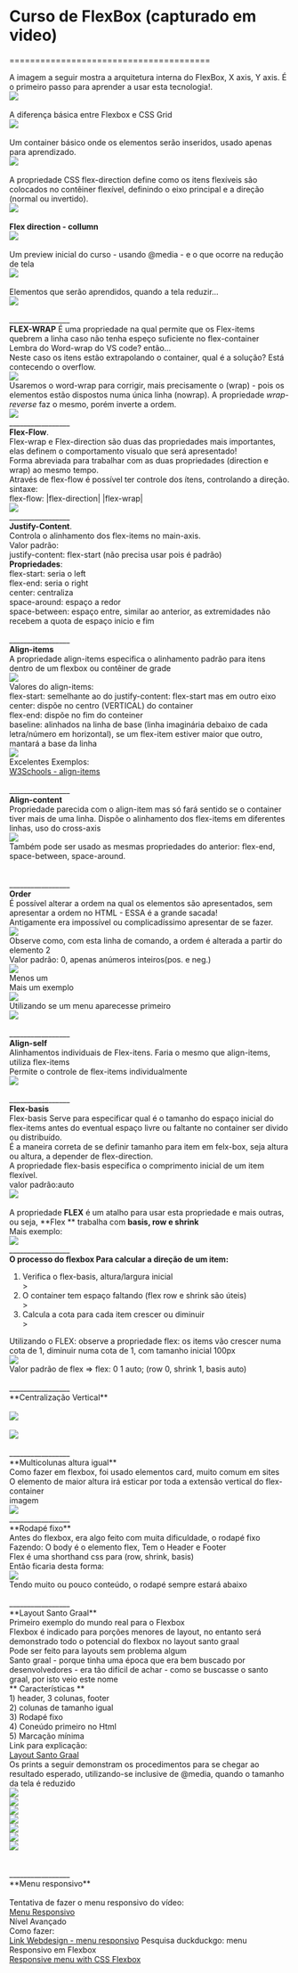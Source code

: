 # Curso de FlexBox (capturado em video)
=======================================

A imagem a seguir mostra a arquitetura interna do FlexBox, X axis, Y axis. É o primeiro passo para aprender a usar esta tecnologia!.
<br>
<img weigth="500" heigth="400" src="https://github.com/Xaobin/CoursesLearn/blob/main/Flex/imgs/Flex01.png?raw=true">
<br>
<br>
A diferença básica entre Flexbox e CSS Grid
<br>
<img weigth="500" heigth="300" src="https://github.com/Xaobin/CoursesLearn/blob/main/Flex/imgs/Flex02.png?raw=true">
<br>
<br>
Um container básico onde os elementos serão inseridos, usado apenas para aprendizado.
<br>
<img weigth="300" heigth="300" src="https://github.com/Xaobin/CoursesLearn/blob/main/Flex/imgs/Flex03.png?raw=true">
<br>
<br>
A propriedade CSS flex-direction define como os itens flexíveis são colocados no contêiner flexível, definindo o eixo principal e a direção (normal ou invertido).
<br>
<img weigth="600" heigth="400" src="https://github.com/Xaobin/CoursesLearn/blob/main/Flex/imgs/Flex04.png?raw=true">
<br>
<br>
**Flex direction - collumn**
<br>
<img weigth="600" heigth="400" src="https://github.com/Xaobin/CoursesLearn/blob/main/Flex/imgs/Flex05.png?raw=true">
<br>
<br>
Um preview inicial do curso - usando @media - e o que ocorre na redução de tela
<br>
<img weigth="600" heigth="400" src="https://github.com/Xaobin/CoursesLearn/blob/main/Flex/imgs/Flex06.png?raw=true">
<br>
<br>
Elementos que serão aprendidos, quando a tela reduzir...
<br>
<img weigth="600" heigth="400" src="https://github.com/Xaobin/CoursesLearn/blob/main/Flex/imgs/Flex07.png?raw=true">
<br>
<br>
_________________<br>
**FLEX-WRAP**
É uma propriedade na qual permite que os Flex-items quebrem a linha caso não tenha espeço suficiente no flex-container<br>
Lembra do Word-wrap do VS code? então...<br>
Neste caso os itens estão extrapolando o container, qual é a solução?
Está contecendo o overflow.
<br>
<img weigth="600" heigth="400" src="https://github.com/Xaobin/CoursesLearn/blob/main/Flex/imgs/Flex08.png?raw=true">
<br>
Usaremos o word-wrap para corrigir, mais precisamente o (wrap) - pois os elementos estão dispostos numa única linha (nowrap). A propriedade <em>wrap-reverse</em> faz o mesmo, porém inverte a ordem.
<br>
<img weigth="600" heigth="400" src="https://github.com/Xaobin/CoursesLearn/blob/main/Flex/imgs/Flex09.png?raw=true">
<br>
_________________<br>
**Flex-Flow**.<br>
Flex-wrap e Flex-direction são duas das propriedades mais importantes, elas definem o comportamento visualo que será apresentado!<br>
Forma abreviada para trabalhar com as duas propriedades (direction e wrap) ao mesmo tempo.<br>
Através de flex-flow é possível ter controle dos ítens, controlando a direção.<br>
sintaxe:<br>
flex-flow: |flex-direction| |flex-wrap|<br>
<img weigth="600" heigth="400" src="https://github.com/Xaobin/CoursesLearn/blob/main/Flex/imgs/Flex11.png?raw=true">
<br>
_________________<br>
**Justify-Content**. <br>
Controla o alinhamento dos flex-items no main-axis.<br>
Valor padrão: <br>
justify-content: flex-start (não precisa usar pois é padrão)
<br>
**Propriedades**:
<br>
flex-start: seria o left <br>
flex-end: seria o right<br>
center: centraliza<br>
space-around: espaço a redor<br>
space-between: espaço entre, similar ao anterior, as extremidades não recebem a quota de espaço inicio e fim<br>
<br>
_________________<br>
**Align-items** <br>
A propriedade align-items especifica o alinhamento padrão para itens dentro de um flexbox ou contêiner de grade<br>
<img weigth="600" heigth="400" src="https://github.com/Xaobin/CoursesLearn/blob/main/Flex/imgs/Flex12.png?raw=true"><br>
Valores do align-items:<br>
flex-start: semelhante ao do justify-content: flex-start mas em outro eixo<br>
center: dispõe no centro (VERTICAL) do container<br>
flex-end: dispõe no fim do conteiner<br>
baseline: alinhados na linha de base (linha imaginária debaixo de cada letra/número em horizontal), se um flex-item estiver maior que outro, mantará a base da linha<br>
<img weigth="600" heigth="400" src="https://github.com/Xaobin/CoursesLearn/blob/main/Flex/imgs/Flex13.png?raw=true"><br>
Excelentes Exemplos:<br>
<a href="https://www.w3schools.com/cssref/playdemo.php?filename=playcss_align-items&preval=center">W3Schools - align-items</a><br>
<br>
_________________<br>
**Align-content** <br>
Propriedade parecida com o align-item mas só fará sentido se o container tiver mais de uma linha. Dispõe o alinhamento dos flex-items em diferentes linhas, uso do cross-axis<br>
<img weigth="600" heigth="400" src="https://github.com/Xaobin/CoursesLearn/blob/main/Flex/imgs/Flex14.png?raw=true"><br>
Também pode ser usado as mesmas propriedades do anterior: flex-end, space-between, space-around.<br>
<br>
<br>
_________________<br>
**Order** <br>
É possível alterar a ordem na qual os elementos são apresentados, sem apresentar a ordem no HTML - ESSA é a grande sacada!<br>
Antigamente era impossível ou complicadíssimo apresentar de se fazer.<br>
<img weigth="600" heigth="400" src="https://github.com/Xaobin/CoursesLearn/blob/main/Flex/imgs/Flex15.png?raw=true"><br>
Observe como, com esta linha de comando, a ordem é alterada a partir do elemento 2<br>
Valor padrão: 0, apenas anúmeros inteiros(pos. e neg.)<br>
<img weigth="600" heigth="400" src="https://github.com/Xaobin/CoursesLearn/blob/main/Flex/imgs/Flex16.png?raw=true"><br>
Menos um<br>
Mais um exemplo<br>
<img weigth="600" heigth="400" src="https://github.com/Xaobin/CoursesLearn/blob/main/Flex/imgs/Flex17.png?raw=true"><br>
Utilizando se um menu aparecesse primeiro<br>
<img weigth="600" heigth="400" src="https://github.com/Xaobin/CoursesLearn/blob/main/Flex/imgs/Flex18.png?raw=true"><br>
<br>
_________________<br>
**Align-self** <br>
Alinhamentos individuais de Flex-itens. Faria o mesmo que align-items, utiliza flex-items<br>
Permite o controle de flex-items individualmente<br>
<img weigth="600" heigth="400" src="https://github.com/Xaobin/CoursesLearn/blob/main/Flex/imgs/Flex19.png?raw=true"><br>
<br>
_________________<br>
**Flex-basis** <br>
Flex-basis Serve para especificar qual é o tamanho do espaço inicial do flex-items antes do eventual espaço livre ou faltante no container ser divido ou distribuído.<br>
É a maneira correta de se definir tamanho para item em felx-box, seja altura ou altura, a depender de flex-direction.<br>
A propriedade flex-basis especifica o comprimento inicial de um item flexível.<br>
valor padrão:auto<br>
<img weigth="600" heigth="400" src="https://github.com/Xaobin/CoursesLearn/blob/main/Flex/imgs/Flex20.png?raw=true"><br>
<br>
A propriedade **FLEX** é um atalho para usar esta propriedade e mais outras, ou seja, **Flex ** trabalha com **basis, row e shrink**<br>
Mais exemplo:<br>
<img weigth="600" heigth="400" src="https://github.com/Xaobin/CoursesLearn/blob/main/Flex/imgs/Flex21.png?raw=true"><br>
_________________<br>
**O processo do flexbox Para calcular a direção de um item:**
<ol>
<li> Verifica o flex-basis, altura/largura inicial</li>>
<li> O container tem espaço faltando (flex row e shrink são úteis)</li>>
<li> Calcula a cota para cada item crescer ou diminuir</li>>
</ol>
Utilizando o FLEX: observe a propriedade flex: os items vão crescer numa cota de 1, diminuir numa cota de 1, com tamanho inicial 100px<br>
<img weigth="600" heigth="400" src="https://github.com/Xaobin/CoursesLearn/blob/main/Flex/imgs/Flex22.png?raw=true"><br>
Valor padrão de flex => flex: 0 1 auto; (row 0, shrink 1, basis auto)<br>
<br>
_________________<br>
**Centralização Vertical**<br>
<br>
<img weigth="600" heigth="400" src="https://github.com/Xaobin/CoursesLearn/blob/main/Flex/imgs/Flex23.png?raw=true"><br>
<br>
<img weigth="600" heigth="400" src="https://github.com/Xaobin/CoursesLearn/blob/main/Flex/imgs/Flex24.png?raw=true"><br>
<br>
_________________<br>
**Multicolunas altura igual**<br>
Como fazer em flexbox, foi usado elementos card, muito comum em sites<br>
O elemento de maior altura irá esticar por toda a extensão vertical do flex-container<br>
imagem<br>
<img weigth="600" heigth="400" src="https://github.com/Xaobin/CoursesLearn/blob/main/Flex/imgs/Flex25.png?raw=true"><br>
_________________<br>
**Rodapé fixo**<br>
Antes do flexbox, era algo feito com muita dificuldade, o rodapé fixo<br>
Fazendo: O body é o elemento flex, Tem o Header e Footer<br>
Flex é uma shorthand css para (row, shrink, basis)<br>
Então ficaria desta forma:<br>
<img weigth="600" heigth="400" src="https://github.com/Xaobin/CoursesLearn/blob/main/Flex/imgs/Flex26.png?raw=true"><br>
Tendo muito ou pouco conteúdo, o rodapé sempre estará abaixo<br>
<br>
_________________<br>
**Layout Santo Graal**<br>
Primeiro exemplo do mundo real para o Flexbox<br>
Flexbox é indicado para porções menores de layout, no entanto será demonstrado todo o potencial do flexbox no layout santo graal<br>
Pode ser feito para layouts sem problema algum<br>
Santo graal - porque tinha uma época que era bem buscado por desenvolvedores - era tão difícil de achar - como se buscasse o santo graal, por isto veio este nome<br>
** Características **<br>
1) header, 3 colunas, footer<br>
2) colunas de tamanho igual<br>
3) Rodapé fixo<br>
4) Coneúdo primeiro no Html<br>
5) Marcação mínima<br>
Link para explicação:<br>
<a href="https://en-m-wikipedia-org.translate.goog/wiki/Holy_grail_(web_design)?_x_tr_sl=en&_x_tr_tl=pt&_x_tr_hl=pt&_x_tr_pto=tc">Layout Santo Graal</a><br>
Os prints a seguir demonstram os procedimentos para se chegar ao resultado esperado, utilizando-se inclusive de @media, quando o tamanho da tela é reduzido<br>
<img weigth="600" heigth="400" src="https://github.com/Xaobin/CoursesLearn/blob/main/Flex/imgs/Flex27.png?raw=true"><br>
<img weigth="600" heigth="400" src="https://github.com/Xaobin/CoursesLearn/blob/main/Flex/imgs/Flex28.png?raw=true"><br>
<img weigth="600" heigth="400" src="https://github.com/Xaobin/CoursesLearn/blob/main/Flex/imgs/Flex29.png?raw=true"><br>
<img weigth="600" heigth="400" src="https://github.com/Xaobin/CoursesLearn/blob/main/Flex/imgs/Flex30.png?raw=true"><br>
<img weigth="600" heigth="400" src="https://github.com/Xaobin/CoursesLearn/blob/main/Flex/imgs/Flex31.png?raw=true"><br>
<img weigth="600" heigth="400" src="https://github.com/Xaobin/CoursesLearn/blob/main/Flex/imgs/Flex32.png?raw=true"><br>
<img weigth="600" heigth="400" src="https://github.com/Xaobin/CoursesLearn/blob/main/Flex/imgs/Flex33.png?raw=true"><br>
<br>
<br>
_________________<br>
**Menu responsivo**<br>
<br>
Tentativa de fazer o menu responsivo do vídeo:<br>
<a href="https://github.com/Xaobin/CoursesLearn/blob/main/Flex/MenuResponsivo.html?raw=true">Menu Responsivo</a><br>
Nível Avançado<br>
Como fazer:<br>
<a href="https://webdesign.tutsplus.com/how-to-build-a-responsive-navigation-bar-with-flexbox--cms-33535t">Link Webdesign - menu responsivo</a>
Pesquisa duckduckgo: menu Responsivo em Flexbox<br>
<a href="https://duckduckgo.com/?t=h_&q=responsive+menu+with+flexbox&ia=web">Responsive menu with CSS Flexbox</a><br>
<br>
<br>
<br>
<br>
<br>
<br>
<br>
<br>
<br>
<br>
<br>
<br>
<br>
<br>
<br>
<br>
<br>
<br>
<br>
<br>
<br>
<br>
<br>
<br>
<br>
<br>
<br>
<br>